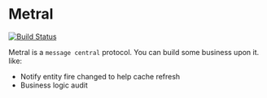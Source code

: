# Metral

[![Build Status](https://travis-ci.org/aiyanbo/metral.svg?branch=master)](https://travis-ci.org/aiyanbo/metral)

Metral is a `message central` protocol. You can build some business upon it. like:

- Notify entity fire changed to help cache refresh
- Business logic audit 
